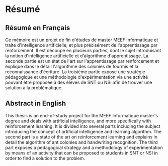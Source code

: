 # Résumé

## Résumé en Français

Ce mémoire est un projet de fin d'études de master MEEF Informatique et traite d'intelligence artificielle, et plus précisément de l'apprentissage par renforcement. Il est découpé en plusieurs parties, dont le sujet introduisant la notion d'intelligence artificielle et d'algorithme d'apprentissage. La seconde partie est un état de l'art sur l'apprentissage par renforcement et explique dans le détail l'algorithme des colonies de fourmis et la reconnaissance d'écriture. La troisième partie expose une stratégie pédagogique et une méthodologie d'expérimentation via une activité pouvant être proposée à des élèves de SNT ou NSI afin de trouver une solution à la problématique.

## Abstract in English

This thesis is an end-of-study project for the MEEF Informatique master's degree and deals with artificial intelligence, and more specifically with reinforcement learning. It is divided into several parts including the subject introducing the concept of artificial intelligence and learning algorithm. The second part is a state of the art on reinforcement learning and explains in detail the algorithm of ant colonies and handwriting recognition. The third part exposes a pedagogical strategy and a methodology of experimentation by means of an activity that can be proposed to students in SNT or NSI in order to find a solution to the problem.
